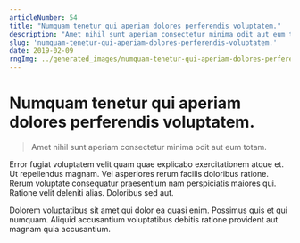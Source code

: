```yaml
---
articleNumber: 54
title: "Numquam tenetur qui aperiam dolores perferendis voluptatem."
description: "Amet nihil sunt aperiam consectetur minima odit aut eum totam."
slug: 'numquam-tenetur-qui-aperiam-dolores-perferendis-voluptatem.'
date: 2019-02-09
rngImg: ../generated_images/numquam-tenetur-qui-aperiam-dolores-perferendis-voluptatem..jpg
---
```


# Numquam tenetur qui aperiam dolores perferendis voluptatem.

> Amet nihil sunt aperiam consectetur minima odit aut eum totam.

Error fugiat voluptatem velit quam quae explicabo exercitationem atque et. Ut repellendus magnam. Vel asperiores rerum facilis doloribus ratione. Rerum voluptate consequatur praesentium nam perspiciatis maiores qui. Ratione velit deleniti alias. Doloribus sed aut.
 Dolorem voluptatibus sit amet qui dolor ea quasi enim. Possimus quis et qui numquam. Aliquid accusantium voluptatibus debitis ratione provident aut magnam quia accusantium.
